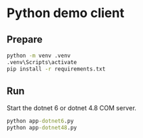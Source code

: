 # Python demo client

## Prepare

```cmd
python -m venv .venv
.venv\Scripts\activate
pip install -r requirements.txt
```

## Run

Start the dotnet 6 or dotnet 4.8 COM server.

```cmd
python app-dotnet6.py
python app-dotnet48.py
```

